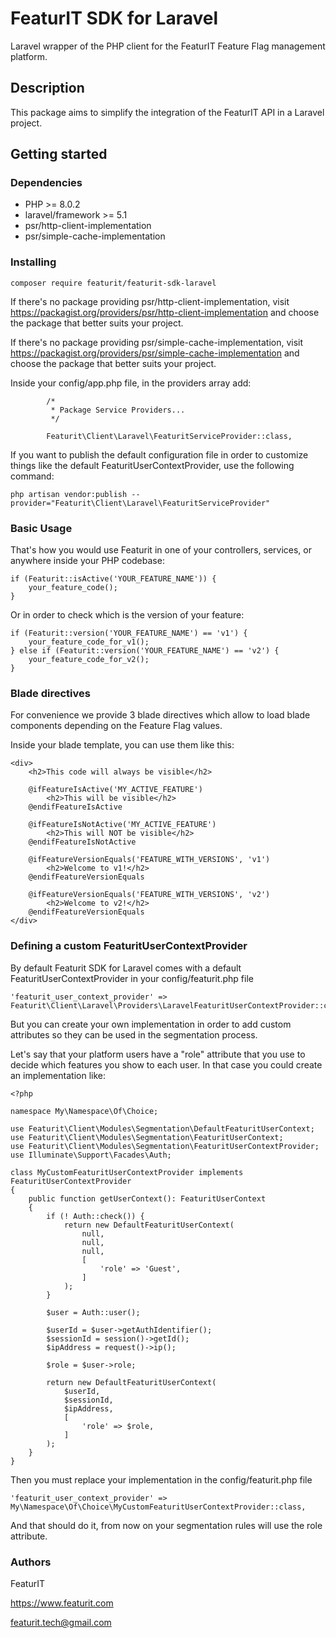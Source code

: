 # FeaturIT SDK for Laravel

Laravel wrapper of the PHP client for the FeaturIT Feature Flag management platform.

## Description

This package aims to simplify the integration of the FeaturIT API in a Laravel project.

## Getting started

### Dependencies

* PHP >= 8.0.2
* laravel/framework >= 5.1
* psr/http-client-implementation
* psr/simple-cache-implementation

### Installing

`composer require featurit/featurit-sdk-laravel`

If there's no package providing psr/http-client-implementation, 
visit https://packagist.org/providers/psr/http-client-implementation and choose the package
that better suits your project.

If there's no package providing psr/simple-cache-implementation,
visit https://packagist.org/providers/psr/simple-cache-implementation and choose the package
that better suits your project.

Inside your config/app.php file, in the providers array add:

```
        /*
         * Package Service Providers...
         */

        Featurit\Client\Laravel\FeaturitServiceProvider::class,
```

If you want to publish the default configuration file in order to customize things 
like the default FeaturitUserContextProvider, use the following command:

`php artisan vendor:publish --provider="Featurit\Client\Laravel\FeaturitServiceProvider"`

### Basic Usage

That's how you would use Featurit in one of your controllers, services, or anywhere inside
your PHP codebase:

```
if (Featurit::isActive('YOUR_FEATURE_NAME')) {
    your_feature_code();
}
```

Or in order to check which is the version of your feature:

```
if (Featurit::version('YOUR_FEATURE_NAME') == 'v1') {
    your_feature_code_for_v1();
} else if (Featurit::version('YOUR_FEATURE_NAME') == 'v2') {
    your_feature_code_for_v2();
}
```

### Blade directives

For convenience we provide 3 blade directives which allow to load blade components depending on the Feature Flag values.

Inside your blade template, you can use them like this:

```
<div>
    <h2>This code will always be visible</h2>

    @ifFeatureIsActive('MY_ACTIVE_FEATURE')
        <h2>This will be visible</h2>
    @endifFeatureIsActive

    @ifFeatureIsNotActive('MY_ACTIVE_FEATURE')
        <h2>This will NOT be visible</h2>
    @endifFeatureIsNotActive
    
    @ifFeatureVersionEquals('FEATURE_WITH_VERSIONS', 'v1')
        <h2>Welcome to v1!</h2>
    @endifFeatureVersionEquals
    
    @ifFeatureVersionEquals('FEATURE_WITH_VERSIONS', 'v2')
        <h2>Welcome to v2!</h2>
    @endifFeatureVersionEquals
</div>
```

### Defining a custom FeaturitUserContextProvider

By default Featurit SDK for Laravel comes with a default FeaturitUserContextProvider in 
your config/featurit.php file

```
'featurit_user_context_provider' => Featurit\Client\Laravel\Providers\LaravelFeaturitUserContextProvider::class,
```

But you can create your own implementation in order to add custom attributes so they can be used
in the segmentation process.

Let's say that your platform users have a "role" attribute that you use to decide which features 
you show to each user. In that case you could create an implementation like:

```
<?php

namespace My\Namespace\Of\Choice;

use Featurit\Client\Modules\Segmentation\DefaultFeaturitUserContext;
use Featurit\Client\Modules\Segmentation\FeaturitUserContext;
use Featurit\Client\Modules\Segmentation\FeaturitUserContextProvider;
use Illuminate\Support\Facades\Auth;

class MyCustomFeaturitUserContextProvider implements FeaturitUserContextProvider
{
    public function getUserContext(): FeaturitUserContext
    {
        if (! Auth::check()) {
            return new DefaultFeaturitUserContext(
                null,
                null,
                null,
                [
                    'role' => 'Guest',
                ]
            );
        }

        $user = Auth::user();

        $userId = $user->getAuthIdentifier();
        $sessionId = session()->getId();
        $ipAddress = request()->ip();
        
        $role = $user->role;

        return new DefaultFeaturitUserContext(
            $userId,
            $sessionId,
            $ipAddress,
            [
                'role' => $role,
            ]
        );
    }
}
```

Then you must replace your implementation in the config/featurit.php file

```
'featurit_user_context_provider' => My\Namespace\Of\Choice\MyCustomFeaturitUserContextProvider::class,
```

And that should do it, from now on your segmentation rules will use the role attribute.

### Authors

FeaturIT

https://www.featurit.com

featurit.tech@gmail.com